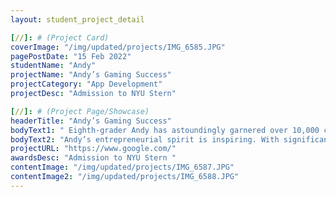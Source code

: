 ```yaml
---
layout: student_project_detail

[//]: # (Project Card)
coverImage: "/img/updated/projects/IMG_6585.JPG"
pagePostDate: "15 Feb 2022"
studentName: "Andy"
projectName: "Andy’s Gaming Success"
projectCategory: "App Development"
projectDesc: "Admission to NYU Stern"

[//]: # (Project Page/Showcase)
headerTitle: "Andy’s Gaming Success"
bodyText1: " Eighth-grader Andy has astoundingly garnered over 10,000 clicks on Stream within a month of launching his $0.99 game, securing 62 purchases and yielding $59 in revenue. This showcases Andy's commendable initiative and execution skills."
bodyText2: "Andy’s entrepreneurial spirit is inspiring. With significant attention and 62 purchases in just one month, his game launch is a testament to his creativity and diligence, serving as a valuable experience and exemplary model for fellow students."
projectURL: "https://www.google.com/"
awardsDesc: "Admission to NYU Stern "
contentImage: "/img/updated/projects/IMG_6587.JPG"
contentImage2: "/img/updated/projects/IMG_6588.JPG"
---
```

